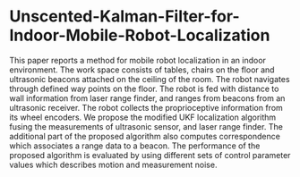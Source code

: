# Unscented-Kalman-Filter-for-Indoor-Mobile-Robot-Localization
This paper reports a method for mobile robot localization in an indoor environment. The work space consists of tables, chairs on the floor and ultrasonic beacons attached on the ceiling of the room. The robot navigates through defined way points on the floor. The robot is fed with distance to wall information from laser range finder, and ranges from beacons from an ultrasonic receiver. The robot collects the proprioceptive information from its wheel encoders. We propose the modified UKF localization algorithm fusing the measurements of ultrasonic sensor, and laser range finder. The additional part of the proposed algorithm also computes correspondence which associates a range data to a beacon. The performance of the proposed algorithm is evaluated by using different sets of control parameter values which describes motion and measurement noise.
